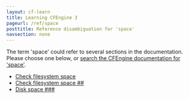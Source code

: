 ```yaml
---
layout: cf-learn
title: Learning CFEngine 3
pageurl: /ref/space
posttitle: Reference disambiguation for 'space'
navsection: none
---
```


The term 'space' could refer to several sections in the documentation. Please choose one below, or
[search the CFEngine documentation for 'space'](http://cfengine.com/docs/latest/search.html?q=space).

- [Check filesystem space](http://cfengine.com/docs/latest/examples-example-snippets-promise-patterns-example_diskfree.html#check-filesystem-space)
- [Check filesystem space \#\#](http://cfengine.com/docs/latest/examples-example-snippets-system-information.html#check-filesystem-space-##)
- [Disk space \#\#\#](http://cfengine.com/docs/latest/guide-writing-and-serving-policy-policy-framework.html#disk-space-###)
